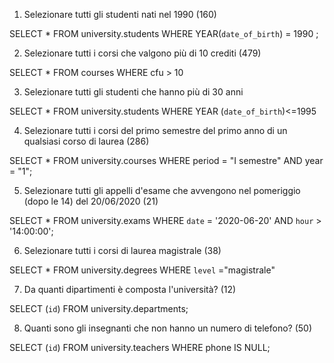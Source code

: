 1. Selezionare tutti gli studenti nati nel 1990 (160)

SELECT *
 FROM university.students
 WHERE YEAR(`date_of_birth`) = 1990 ;


2. Selezionare tutti i corsi che valgono più di 10 crediti (479)

SELECT * 
 FROM courses
 WHERE cfu > 10

3. Selezionare tutti gli studenti che hanno più di 30 anni

SELECT *
 FROM university.students
 WHERE YEAR (`date_of_birth`)<=1995


4. Selezionare tutti i corsi del primo semestre del primo anno di un qualsiasi corso di
laurea (286)

SELECT * 
FROM university.courses
WHERE period = "I semestre" AND year =  "1";


5. Selezionare tutti gli appelli d'esame che avvengono nel pomeriggio (dopo le 14) del
20/06/2020 (21)

SELECT *
FROM university.exams
WHERE `date` = '2020-06-20' AND `hour` > '14:00:00';


6. Selezionare tutti i corsi di laurea magistrale (38)

SELECT * 
FROM university.degrees
WHERE `level` ="magistrale"

7. Da quanti dipartimenti è composta l'università? (12)

SELECT (`id`) 
FROM university.departments;


8. Quanti sono gli insegnanti che non hanno un numero di telefono? (50)

SELECT (`id`) 
FROM university.teachers
WHERE phone IS NULL;